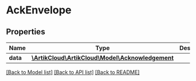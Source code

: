 # AckEnvelope

## Properties
Name | Type | Description | Notes
------------ | ------------- | ------------- | -------------
**data** | [**\ArtikCloud\ArtikCloud\Model\Acknowledgement**](Acknowledgement.md) |  | [optional] 

[[Back to Model list]](../README.md#documentation-for-models) [[Back to API list]](../README.md#documentation-for-api-endpoints) [[Back to README]](../README.md)


